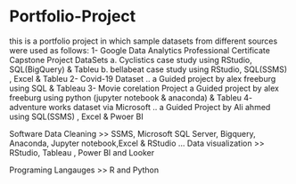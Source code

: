 # Portfolio-Project
this is a portfolio project in which sample datasets from different sources were used as follows:
   1- Google Data Analytics Professional Certificate Capstone Project DataSets 
      a. Cyclistics case study using RStudio, SQL(BigQuery)   & Tableu
      b. bellabeat case study using RStudio, SQL(SSMS) , Excel  & Tableu 
   2- Covid-19 Dataset .. a Guided project by alex freeburg using SQL & Tableau 
   3- Movie corelation Project a Guided project by alex freeburg using python (jupyter notebook & anaconda)  & Tableu
   4- adventure works dataset via Microsoft ..  a Guided Project by Ali ahmed using SQL(SSMS) , Excel  & Pwoer BI 
      
      
Software 
Data Cleaning      >> SSMS, Microsoft SQL Server, Bigquery, Anaconda, Jupyter notebook,Excel & RStudio ... 
Data visualization >> RStudio, Tableau , Power BI and Looker
      
Programing Langauges >> R and Python 
